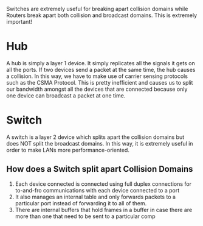 Switches are extremely useful for breaking apart collision domains while Routers break apart both collision and broadcast domains. This is extremely important!
# Hub
A hub is simply a layer 1 device. It simply replicates all the signals it gets on all the ports. If two devices send a packet at the same time, the hub causes a collision. In this way, we have to make use of carrier sensing protocols such as the CSMA Protocol. This is pretty inefficient and causes us to split our bandwidth amongst all the devices that are connected because only one device can broadcast a packet at one time.
# Switch
A switch is a layer 2 device which splits apart the collision domains but does NOT split the broadcast domains. In this way, it is extremely useful in order to make LANs more performance-oriented.
## How does a Switch split apart Collision Domains
1. Each device connected is connected using full duplex connections for to-and-fro communications with each device connected to a port
2. It also manages an internal table and only forwards packets to a particular port instead of forwarding it to all of them.
3. There are internal buffers that hold frames in a buffer in case there are more than one that need to be sent to a particular comp